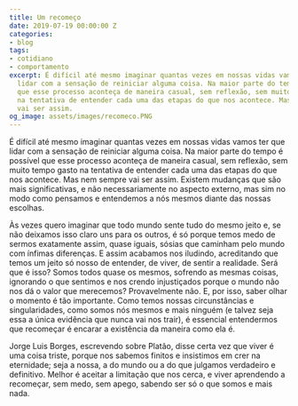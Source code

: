 ```yaml
---
title: Um recomeço
date: 2019-07-19 00:00:00 Z
categories:
- blog
tags:
- cotidiano
- comportamento
excerpt: É difícil até mesmo imaginar quantas vezes em nossas vidas vamos ter que
  lidar com a sensação de reiniciar alguma coisa. Na maior parte do tempo é possível
  que esse processo aconteça de maneira casual, sem reflexão, sem muito tempo gasto
  na tentativa de entender cada uma das etapas do que nos acontece. Mas nem sempre
  vai ser assim.
og_image: assets/images/recomeco.PNG
---
```


É difícil até mesmo imaginar quantas vezes em nossas vidas vamos ter que lidar com a sensação de reiniciar alguma coisa. Na maior parte do tempo é possível que esse processo aconteça de maneira casual, sem reflexão, sem muito tempo gasto na tentativa de entender cada uma das etapas do que nos acontece. Mas nem sempre vai ser assim. Existem mudanças que são mais significativas, e não necessariamente no aspecto externo, mas sim no modo como pensamos e entendemos a nós mesmos diante das nossas escolhas.

Às vezes quero imaginar que todo mundo sente tudo do mesmo jeito e, se não deixamos isso claro uns para os outros, é só porque temos medo de sermos exatamente assim, quase iguais, sósias que caminham pelo mundo com ínfimas diferenças. E assim acabamos nos iludindo, acreditando que temos um jeito só nosso de entender, de viver, de sentir a realidade. Será que é isso? Somos todos quase os mesmos, sofrendo as mesmas coisas, ignorando o que sentimos e nos crendo injustiçados porque o mundo não nos dá o valor que merecemos? Provavelmente não. E, por isso, saber olhar o momento é tão importante. Como temos nossas circunstâncias e singularidades, como somos nós mesmos e mais ninguém (e talvez seja essa a única evidência que nunca vai nos trair), é essencial entendermos que recomeçar é encarar a existência da maneira como ela é.

Jorge Luis Borges, escrevendo sobre Platão, disse certa vez que viver é uma coisa triste, porque nos sabemos finitos e insistimos em crer na eternidade; seja a nossa, a do mundo ou a do que julgamos verdadeiro e definitivo. Melhor é aceitar a limitação que nos cerca, e viver aprendendo a recomeçar, sem medo, sem apego, sabendo ser só o que somos e mais nada.

<figure style="" class="align-center">
  <img src="{{ site.url }}{{ site.baseurl }}/assets/images/recomeco.PNG" alt="">
</figure>
